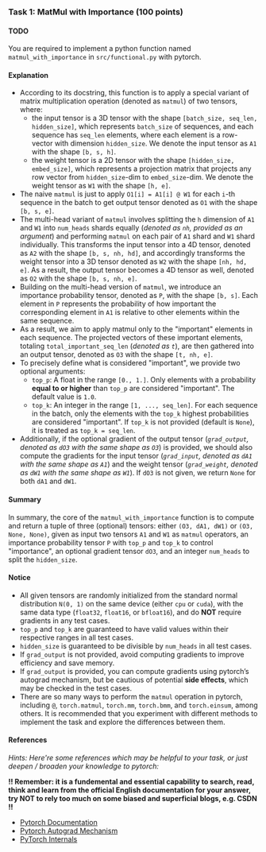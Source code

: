 
### Task 1: MatMul with Importance (100 points)

#### TODO

You are required to implement a python function named `matmul_with_importance` in `src/functional.py` with pytorch.

#### Explanation

* According to its docstring, this function is to apply a special variant of matrix multiplication operation (denoted as `matmul`) of two tensors, where:
    * the input tensor is a 3D tensor with the shape `[batch_size, seq_len, hidden_size]`, which represents `batch_size` of sequences, and each sequence has `seq_len` elements, where each element is a row-vector with dimension `hidden_size`. We denote the input tensor as `A1` with the shape `[b, s, h]`.
    * the weight tensor is a 2D tensor with the shape `[hidden_size, embed_size]`, which represents a projection matrix that projects any row vector from `hidden_size`-dim to `embed_size`-dim. We denote the weight tensor as `W1` with the shape `[h, e]`.
* The naive `matmul` is just to apply `O1[i] = A1[i] @ W1` for each `i`-th sequence in the batch to get output tensor denoted as `O1` with the shape `[b, s, e]`.
* The multi-head variant of `matmul` involves splitting the `h` dimension of `A1` and `W1` into `num_heads` shards equally (*denoted as `nh`, provided as an argument*) and performing `matmul` on each pair of `A1` shard and `W1` shard individually. This transforms the input tensor into a 4D tensor, denoted as `A2` with the shape `[b, s, nh, hd]`, and accordingly transforms the weight tensor into a 3D tensor denoted as `W2` with the shape `[nh, hd, e]`. As a result, the output tensor becomes a 4D tensor as well, denoted as `O2` with the shape `[b, s, nh, e]`.
* Building on the multi-head version of `matmul`, we introduce an importance probability tensor, denoted as `P`, with the shape `[b, s]`. Each element in `P` represents the probability of how important the corresponding element in `A1` is relative to other elements within the same sequence.
* As a result, we aim to apply matmul only to the "important" elements in each sequence. The projected vectors of these important elements, totaling `total_important_seq_len` (*denoted as `t`*), are then gathered into an output tensor, denoted as `O3` with the shape `[t, nh, e]`.
* To precisely define what is considered "important", we provide two optional arguments:
    * `top_p`: A float in the range `[0., 1.]`. Only elements with a probability **equal to or higher** than `top_p` are considered "important". The default value is `1.0`.
    * `top_k`: An integer in the range `[1, ..., seq_len]`. For each sequence in the batch, only the elements with the `top_k` highest probabilities are considered "important". If `top_k` is not provided (default is `None`), it is treated as `top_k = seq_len`.
* Additionally, if the optional gradient of the output tensor (*`grad_output`, denoted as `dO3` with the same shape as `O3`*) is provided, we should also compute the gradients for the input tensor (*`grad_input`, denoted as `dA1` with the same shape as `A1`*) and the weight tensor (*`grad_weight`, denoted as `dW1` with the same shape as `W1`*). If `dO3` is not given, we return `None` for both `dA1` and `dW1`.

#### Summary

In summary, the core of the `matmul_with_importance` function is to compute and return a tuple of three (optional) tensors: either `(O3, dA1, dW1)` or `(O3, None, None)`, given as input two tensors `A1` and `W1` as `matmul` operators, an importance probability tensor `P` with `top_p` and `top_k` to control "importance", an optional gradient tensor `dO3`, and an integer `num_heads` to split the `hidden_size`.

#### Notice

* All given tensors are randomly initialized from the standard normal distribution `N(0, 1)` on the same device (either `cpu` or `cuda`), with the same data type (`float32`, `float16`, or `bfloat16`), and do **NOT** require gradients in any test cases.
* `top_p` and `top_k` are guaranteed to have valid values within their respective ranges in all test cases.
* `hidden_size` is guaranteed to be divisible by `num_heads` in all test cases.
* If `grad_output` is not provided, avoid computing gradients to improve efficiency and save memory.
* If `grad_output` is provided, you can compute gradients using pytorch’s autograd mechanism, but be cautious of potential **side effects**, which may be checked in the test cases.
* There are so many ways to perform the `matmul` operation in pytorch, including `@`, `torch.matmul`, `torch.mm`, `torch.bmm`, and `torch.einsum`, among others. It is recommended that you experiment with different methods to implement the task and explore the differences between them.


#### References

*Hints: Here're some references which may be helpful to your task, or just deepen / broaden your knowledge to pytorch:*

**!! Remember: it is a fundemental and essential capability to search, read, think and learn from the official English documentation for your answer, try NOT to rely too much on some biased and superficial blogs, e.g. CSDN !!**

* [Pytorch Documentation](https://pytorch.org/docs/stable/index.html)
* [Pytorch Autograd Mechanism](https://pytorch.org/docs/stable/autograd.html#module-torch.autograd)
* [PyTorch Internals](http://blog.ezyang.com/2019/05/pytorch-internals/)